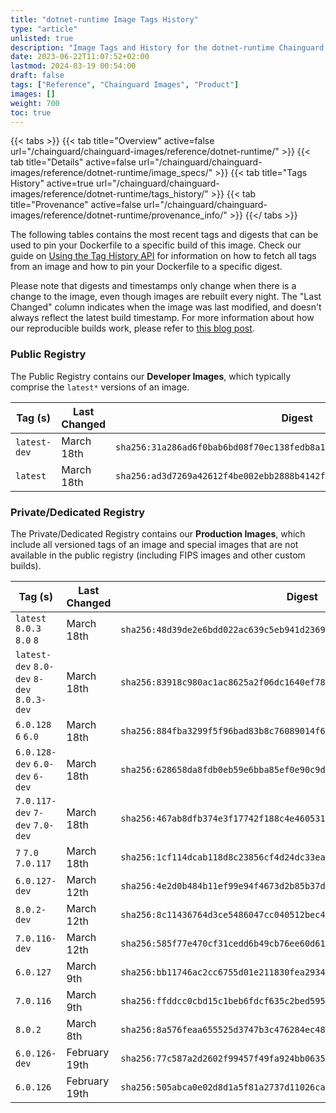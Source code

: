 ```yaml
---
title: "dotnet-runtime Image Tags History"
type: "article"
unlisted: true
description: "Image Tags and History for the dotnet-runtime Chainguard Image"
date: 2023-06-22T11:07:52+02:00
lastmod: 2024-03-19 00:54:00
draft: false
tags: ["Reference", "Chainguard Images", "Product"]
images: []
weight: 700
toc: true
---
```


{{< tabs >}}
{{< tab title="Overview" active=false url="/chainguard/chainguard-images/reference/dotnet-runtime/" >}}
{{< tab title="Details" active=false url="/chainguard/chainguard-images/reference/dotnet-runtime/image_specs/" >}}
{{< tab title="Tags History" active=true url="/chainguard/chainguard-images/reference/dotnet-runtime/tags_history/" >}}
{{< tab title="Provenance" active=false url="/chainguard/chainguard-images/reference/dotnet-runtime/provenance_info/" >}}
{{</ tabs >}}

The following tables contains the most recent tags and digests that can be used to pin your Dockerfile to a specific build of this image. Check our guide on [Using the Tag History API](/chainguard/chainguard-images/using-the-tag-history-api/) for information on how to fetch all tags from an image and how to pin your Dockerfile to a specific digest.

Please note that digests and timestamps only change when there is a change to the image, even though images are rebuilt every night. The "Last Changed" column indicates when the image was last modified, and doesn't always reflect the latest build timestamp. For more information about how our reproducible builds work, please refer to [this blog post](https://www.chainguard.dev/unchained/reproducing-chainguards-reproducible-image-builds).

### Public Registry
The Public Registry contains our **Developer Images**, which typically comprise the `latest*` versions of an image.

| Tag (s)       | Last Changed | Digest                                                                    |
|---------------|--------------|---------------------------------------------------------------------------|
|  `latest-dev` | March 18th   | `sha256:31a286ad6f0bab6bd08f70ec138fedb8a1616c8513aecea9149a64e628d13708` |
|  `latest`     | March 18th   | `sha256:ad3d7269a42612f4be002ebb2888b4142f06b2b98be973067652538e4b8a65c5` |


### Private/Dedicated Registry
The Private/Dedicated Registry contains our **Production Images**, which include all versioned tags of an image and special images that are not available in the public registry (including FIPS images and other custom builds).

| Tag (s)                                     | Last Changed  | Digest                                                                    |
|---------------------------------------------|---------------|---------------------------------------------------------------------------|
|  `latest` `8.0.3` `8.0` `8`                 | March 18th    | `sha256:48d39de2e6bdd022ac639c5eb941d23695f33e000140ead9e6f61ab4fc988f10` |
|  `latest-dev` `8.0-dev` `8-dev` `8.0.3-dev` | March 18th    | `sha256:83918c980ac1ac8625a2f06dc1640ef787111ffe17b7531c7d22dbf6248cdaf9` |
|  `6.0.128` `6` `6.0`                        | March 18th    | `sha256:884fba3299f5f96bad83b8c76089014f6e12dd94d3ebb9c94fd6bb4f27cf94c1` |
|  `6.0.128-dev` `6.0-dev` `6-dev`            | March 18th    | `sha256:628658da8fdb0eb59e6bba85ef0e90c9d78f16201bbc596a21e00294915cd08a` |
|  `7.0.117-dev` `7-dev` `7.0-dev`            | March 18th    | `sha256:467ab8dfb374e3f17742f188c4e460531270510e69f79df6ad530ac37654e823` |
|  `7` `7.0` `7.0.117`                        | March 18th    | `sha256:1cf114dcab118d8c23856cf4d24dc33ea75160f3f4f205e31559e1c79bdf3588` |
|  `6.0.127-dev`                              | March 12th    | `sha256:4e2d0b484b11ef99e94f4673d2b85b37d1dec20b8098404a5d46fa5ef3ef055e` |
|  `8.0.2-dev`                                | March 12th    | `sha256:8c11436764d3ce5486047cc040512bec44630c6394cf4d0ebcbecab7dfa92110` |
|  `7.0.116-dev`                              | March 12th    | `sha256:585f77e470cf31cedd6b49cb76ee60d614ea23126f29b39196a7282c61c93b09` |
|  `6.0.127`                                  | March 9th     | `sha256:bb11746ac2cc6755d01e211830fea29340c97c50b3a7bbb7ec5791d061482bf4` |
|  `7.0.116`                                  | March 9th     | `sha256:ffddcc0cbd15c1beb6fdcf635c2bed5950b5663867339b6023cb0be56e3a7697` |
|  `8.0.2`                                    | March 8th     | `sha256:8a576feaa655525d3747b3c476284ec48b5622e91dab07f313db177c68e78feb` |
|  `6.0.126-dev`                              | February 19th | `sha256:77c587a2d2602f99457f49fa924bb06350717952dcb4492899939474d1d81e32` |
|  `6.0.126`                                  | February 19th | `sha256:505abca0e02d8d1a5f81a2737d11026ca91b6c177679678462c3185c0dbb5889` |

